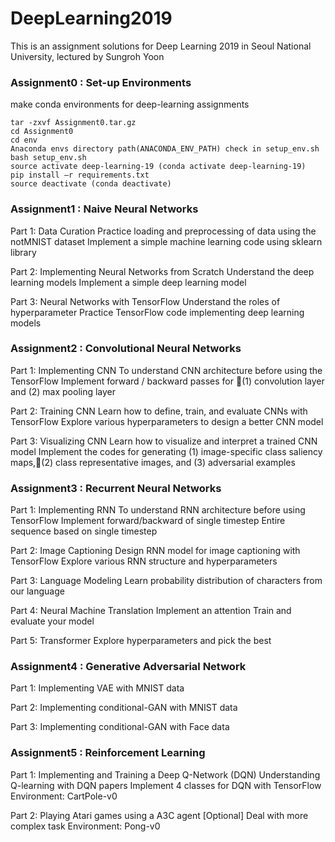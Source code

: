 # DeepLearning2019
This is an assignment solutions for Deep Learning 2019 in Seoul National University, lectured by Sungroh Yoon


### Assignment0 : Set-up Environments

make conda environments for deep-learning assignments

```
tar -zxvf Assignment0.tar.gz
cd Assignment0
cd env
Anaconda envs directory path(ANACONDA_ENV_PATH) check in setup_env.sh
bash setup_env.sh
source activate deep-learning-19 (conda activate deep-learning-19)
pip install –r requirements.txt
source deactivate (conda deactivate)
```


### Assignment1 : Naive Neural Networks

Part 1: Data Curation
Practice loading and preprocessing of data using the notMNIST dataset
Implement a simple machine learning code using sklearn library

Part 2: Implementing Neural Networks from Scratch
Understand the deep learning models
Implement a simple deep learning model


Part 3: Neural Networks with TensorFlow
Understand the roles of hyperparameter
Practice TensorFlow code implementing deep learning models


### Assignment2 : Convolutional Neural Networks

Part 1: Implementing CNN
To understand CNN architecture before using the TensorFlow 
Implement forward / backward passes for (1) convolution layer and (2) max pooling layer

Part 2: Training CNN
Learn how to define, train, and evaluate CNNs with TensorFlow
Explore various hyperparameters to design a better CNN model

Part 3: Visualizing CNN
Learn how to visualize and interpret a trained CNN model
Implement the codes for generating (1) image-specific class saliency maps,(2) class representative images, and (3) adversarial examples


### Assignment3 : Recurrent Neural Networks

Part 1: Implementing RNN
To understand RNN architecture before using TensorFlow
Implement forward/backward of single timestep 
Entire sequence based on single timestep

Part 2: Image Captioning
Design RNN model for image captioning with TensorFlow
Explore various RNN structure and hyperparameters

Part 3: Language Modeling
Learn probability distribution of characters from our language

Part 4: Neural Machine Translation
Implement an attention
Train and evaluate your model

Part 5: Transformer
Explore hyperparameters and pick the best


### Assignment4 : Generative Adversarial Network

Part 1: Implementing VAE with MNIST data

Part 2: Implementing conditional-GAN with MNIST data

Part 3: Implementing conditional-GAN with Face data


### Assignment5 : Reinforcement Learning

Part 1: Implementing and Training a Deep Q-Network (DQN)
Understanding Q-learning with DQN papers
Implement 4 classes for DQN with TensorFlow
Environment: CartPole-v0

Part 2: Playing Atari games using a A3C agent [Optional]
Deal with more complex task
Environment: Pong-v0
